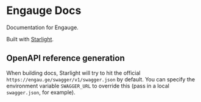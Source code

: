 # Engauge Docs

Documentation for Engauge.

Built with [Starlight](https://starlight.astro.build/).

## OpenAPI reference generation

When building docs, Starlight will try to hit the official
`https://engau.ge/swagger/v1/swagger.json` by default. You can specify the
environment variable `SWAGGER_URL` to override this (pass in a local
`swagger.json`, for example).
